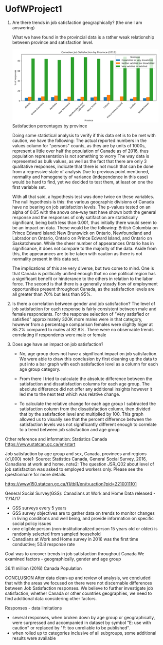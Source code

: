 # UofWProject1

1.	Are there trends in job satisfaction geographically? (the one I am answering)

    What we have found in the provincial data is a rather weak relationship between province and satisfaction level.

    ![Satisfaction percentages by province](canada_project/results/province_bar_percent.png)
    Satisfaction percentages by province
    
    
    Doing some statistical analysis to verify if this data set is to be met with caution, we have the following:
    The actual reported numbers in the values column for "persons" counts, as they are by units of 1000s, represent a little over half the population of Canade as of 2016, thus population representation is not something to worry
    The way data is represented as bulk values, as well as the fact that there are only 3 qualitative responses, indicate that there is not much that can be done from a regressive state of analysis
    Due to previous point mentioned, normality and homogeneity of variance (independence in this case) would be hard to find, yet we decided to test them, at least on one the first variable set.

    With all that said, a hypothesis test was done twice on these variables. The null hypothesis is this: the various geographic divisions of Canada have no bearing on job satisfaction levels. The p-values tested on an alpha of 0.05 with the anova one-way test have shown both the general response and the responses of only satifaction are statistically significant, being both less than 0.001, thus initially there would seem to be an impact on data. 
    These would be the following: British Columbia on Prince Edward Island: New Brunswick on Ontario, Newfoundland and Labrador on Ontario, Ontario on Prince Edward Island, and Ontario on Saskatchewan. While the sheer number of appearances Ontario has in significance, it does not compare to the majority of the data. Aside from this, the appearances are to be taken with caution as there is not normality present in this data set.

    The implications of this are very diverse, but two come to mind. One is that Canada is politically unified enough that no one political region has a significant benefit or hinderance to the others in relation to the labor force. The second is that there is a generally steady flow of employment opportunities present throughout Canada, as the satisfaction levels are all greater than 70% but less than 95%.

2.	Is there a correlation between gender and job satisfaction?
   The level of job satisfaction for each response is fairly consistent between male and female respondents.    For the response selection of "Very satisfied or satisfied" approximately 320K more males were in that category, however from a percentage comparison females were slightly higer at 85.2% compared to males at 82.8%.
  	There were no observable trends correlating if respondents were male or female

4.	Does age have an impact on job satisfaction?
   
    - No, age group does not have a significant impact on job satisfaction. We were able to draw this conclusion by first cleaning up the data to put into a bar graph with each satisfaction level as a column for each age group category.
  	
  	- From there I tried to calculate the absolute difference between the satisfaction and dissatisfaction columns for each age group. The absolute difference did not offer any additional insights however it led me to the next test which was relative change.
  	
  	- To calculate the relative change for each age group I subtracted the satisfaction column from the dissatisfaction column, then divided that by the satisfaction level and multiplied by 100. This graph allowed us to visually see that the percent difference between the satisfaction levels was not significantly different enough to correlate to a trend between job satisfaction and age group

Other reference and information:
Statistics Canada
https://www.statcan.gc.ca/en/start

Job satisfaction by age group and sex, Canada, provinces and regions (x1,000)
note1: Source: Statistics Canada, General Social Survey, 2016, Canadians at work and home.
note2: The question JSR_Q02 about level of job satisfaction was asked to employed workers only. Please see the questionnaire for more details.

https://www150.statcan.gc.ca/t1/tbl1/en/tv.action?pid=2210011101

General Social Survey(GSS): Canadians at Work and Home
Data released - 11/14/17
- GSS surveys every 5 years
- GSS survey objectives are to gather data on trends to monitor changes in living conditions and well being, and provide information on specific social policy issues
- one eligible person (non-institutionalized person 15 years old or older) is randomly selected from sampled household
- Canadians at Work and Home survey in 2016 was the first time conductive; 50.8 response rate

Goal was to uncover trends in job satisfaction throughout Canada
We examined factors - geographically, gender and age group

36.11 million (2016) Canada Population

CONCLUSION
After data clean-up and review of analysis, we concluded that with the areas we focused on there were not discernable differences between Job Satisfaction responses.
We believe to further investigate job satisfaction, whether Canada or other countries geographies, we need to find additional data considering other factors.

Responses - data limitations
- several responses, when broken down by age group or geographically, were surpressed and accompanied in dataset by symbol "E: use with caution" or replaced by "F: too unreliable to be published".
- when rolled up to categories inclusive of all subgroups, some additional results were available



